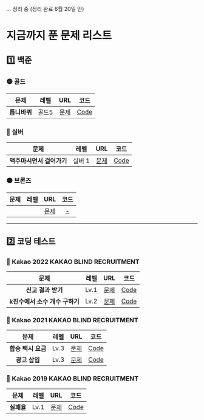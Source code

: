 ... 정리 중 (정리 완료 6월 20일 안)

# 지금까지 푼 문제 리스트


<h2> 1️⃣ 백준 </h2>

<h3> 🟡 골드 </h3> 

|      문제      | 레벨 |                           URL                            | 코드 |  
| :------------: | :--: | :------------------------------------------------------: |:--:|
| <strong>톱니바퀴</strong> |  골드5  | [문제](https://www.acmicpc.net/problem/14891) |[Code](https://github.com/junghojin/DeveloperNote/blob/b05e5b235eabef74a855196b3e1ff2b7474b254d/Algorithm/BOJ/Main_14891.java)|


<h3> 🔘 실버 </h3>

|      문제      | 레벨 |                           URL                            | 코드 |  
| :------------: | :--: | :------------------------------------------------------: |:--:|
| <strong>맥주마시면서 걸어가기</strong> |  실버 1  | [문제](https://www.acmicpc.net/problem/9205) |[Code](https://github.com/junghojin/DeveloperNote/blob/b05e5b235eabef74a855196b3e1ff2b7474b254d/Algorithm/BOJ/Main_9205.java)|


<h3> 🟤 브론즈 </h3>

|      문제      | 레벨 |                           URL                            | 코드 |  
| :------------: | :--: | :------------------------------------------------------: |:--:|
|  |    | [문제]() |[-]()|


***

<h2> 2️⃣ 코딩 테스트 </h2>

<h3> 💛 Kakao 2022 KAKAO BLIND RECRUITMENT </h3>

|      문제      | 레벨 |                           URL                            | 코드 |  
| :------------: | :--: | :------------------------------------------------------: |:--:|
| <strong>신고 결과 받기</strong>  | Lv.1   | [문제](https://programmers.co.kr/learn/courses/30/lessons/92334) |[Code](https://github.com/junghojin/DeveloperNote/blob/b05e5b235eabef74a855196b3e1ff2b7474b254d/Algorithm/CodingTest/Kakao_2022B_lv1.java)|
| <strong>k진수에서 소수 개수 구하기</strong> | Lv.2| [문제](https://programmers.co.kr/learn/courses/30/lessons/92335) |[Code](https://github.com/junghojin/Algorithms/blob/7cfb84a7f4c50e207f8f9e7b74611405fef77b96/%EC%BD%94%EB%94%A9%ED%85%8C%EC%8A%A4%ED%8A%B8/Kakao_2022B_lv2.java)|

<h3> 💛 Kakao 2021 KAKAO BLIND RECRUITMENT </h3>

|      문제      | 레벨 |                           URL                            | 코드 |  
| :------------: | :--: | :------------------------------------------------------: |:--:|
| <strong>합승 택시 요금</strong>  | Lv.3  | [문제](https://programmers.co.kr/learn/courses/30/lessons/72413) |[Code](https://github.com/junghojin/Algorithms/blob/1650cab6923b8eaa442b6c330caa90bdb99464b6/%EC%BD%94%EB%94%A9%ED%85%8C%EC%8A%A4%ED%8A%B8/Kakao_2021B_lv3_1.java)|
| <strong>광고 삽입</strong> | Lv.3   | [문제](https://programmers.co.kr/learn/courses/30/lessons/72414) |[Code](https://github.com/junghojin/Algorithms/blob/05234c4be75791dc3d6d0c70dbf9f50520310afc/%EC%BD%94%EB%94%A9%ED%85%8C%EC%8A%A4%ED%8A%B8/Kakao_2021B_lv3_2.java)|



<h3> 💛 Kakao 2019 KAKAO BLIND RECRUITMENT </h3>

|      문제      | 레벨 |                           URL                            | 코드 |  
| :------------: | :--: | :------------------------------------------------------: |:--:|
| <strong>실패율</strong>| Lv.1   | [문제](https://programmers.co.kr/learn/courses/30/lessons/42889) |[Code](https://github.com/junghojin/Algorithms/blob/3bbc9b490013a8fe840af48f9aff0c3b51699d9b/%EC%BD%94%EB%94%A9%ED%85%8C%EC%8A%A4%ED%8A%B8/Kakao_2019B_lv1.java)|




